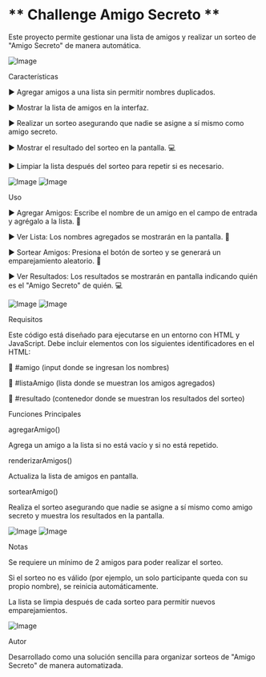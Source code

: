 # ** Challenge Amigo Secreto **

Este proyecto permite gestionar una lista de amigos y realizar un sorteo de "Amigo Secreto" de manera automática.

![Image](https://github.com/user-attachments/assets/2923fb64-5e19-46ed-89ff-349bedfeee81)

 Características

:arrow_forward: Agregar amigos a una lista sin permitir nombres duplicados.

:arrow_forward: Mostrar la lista de amigos en la interfaz.

:arrow_forward: Realizar un sorteo asegurando que nadie se asigne a sí mismo como amigo secreto.

:arrow_forward: Mostrar el resultado del sorteo en la pantalla. :computer:

:arrow_forward: Limpiar la lista después del sorteo para repetir si es necesario.

![Image](https://github.com/user-attachments/assets/e7ca90e4-10ea-4ec0-a232-cd92a5bab9b6) 
![Image](https://github.com/user-attachments/assets/5d8e0352-ed53-4d81-a7e9-c4a02d2e75f4)

Uso

:arrow_forward: Agregar Amigos: Escribe el nombre de un amigo en el campo de entrada y agrégalo a la lista. :memo:

:arrow_forward: Ver Lista: Los nombres agregados se mostrarán en la pantalla. :page_with_curl:

:arrow_forward: Sortear Amigos: Presiona el botón de sorteo y se generará un emparejamiento aleatorio. :slot_machine:

:arrow_forward: Ver Resultados: Los resultados se mostrarán en pantalla indicando quién es el "Amigo Secreto" de quién. :computer:

![Image](https://github.com/user-attachments/assets/b51497e9-c5b1-4341-9b56-e706674e11aa)
![Image](https://github.com/user-attachments/assets/f9bd43af-f1d8-40f7-8220-de7575ac9302)

Requisitos

Este código está diseñado para ejecutarse en un entorno con HTML y JavaScript. Debe incluir elementos con los siguientes identificadores en el HTML:

:pushpin: #amigo (input donde se ingresan los nombres)

:pushpin: #listaAmigo (lista donde se muestran los amigos agregados)

:pushpin: #resultado (contenedor donde se muestran los resultados del sorteo)

Funciones Principales

agregarAmigo()

Agrega un amigo a la lista si no está vacío y si no está repetido.

renderizarAmigos()

Actualiza la lista de amigos en pantalla.

sortearAmigo()

Realiza el sorteo asegurando que nadie se asigne a sí mismo como amigo secreto y muestra los resultados en la pantalla.

![Image](https://github.com/user-attachments/assets/3195f157-d4e0-4d8b-b455-2e5e2141126b)
![Image](https://github.com/user-attachments/assets/799646a3-3445-491c-bc48-b17c109472ba)

Notas

Se requiere un mínimo de 2 amigos para poder realizar el sorteo.

Si el sorteo no es válido (por ejemplo, un solo participante queda con su propio nombre), se reinicia automáticamente.

La lista se limpia después de cada sorteo para permitir nuevos emparejamientos.

![Image](https://github.com/user-attachments/assets/5cb0d188-e74e-4289-a698-d1e11a1bf3b5)

Autor

Desarrollado como una solución sencilla para organizar sorteos de "Amigo Secreto" de manera automatizada.

